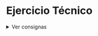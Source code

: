 # Ejercicio Técnico

<details>
  <summary>Ver consignas</summary>

- [] Hacer una petición REST a: https://jsonplaceholder.typicode.com/users
- [] Mostrar a los usuarios con sus datos:
- [] Nombre de usuario
- [] Username del usuario
- [x] Email del usuario
- [x] Ciudad donde vive
- [x] Teléfono
- [x] Nombre de la empresa
- [] La información de los usuarios a mostrar, NO debe ser visualizada como tabla, sino de otra manera que consideres adecuada.
- [] Agregar un único buscador para permitir filtrar por nombre, email y ciudad donde vive (a medida que se inserten caracteres, ya debe ir aplicando el filtro).
- [] Debe ser responsive.
</details>
